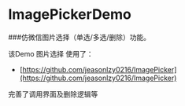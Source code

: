 # ImagePickerDemo
###仿微信图片选择（单选/多选/删除）功能。

该Demo 图片选择 使用了：

* [https://github.com/jeasonlzy0216/ImagePicker](https://github.com/jeasonlzy0216/ImagePicker) 

完善了调用界面及删除逻辑等
